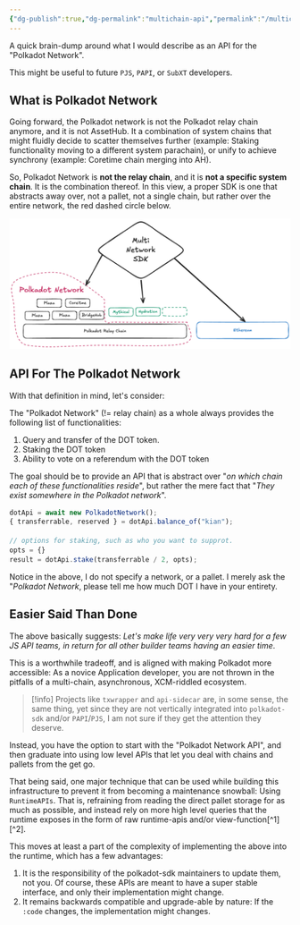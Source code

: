 ```yaml
---
{"dg-publish":true,"dg-permalink":"multichain-api","permalink":"/multichain-api/","created":"2024-09-04T10:46:04.790+01:00","updated":"2024-09-04T11:37:07.251+01:00"}
---
```


A quick brain-dump around what I would describe as an API for the "Polkadot Network". 

This might be useful to future `PJS`, `PAPI`, or `SubXT` developers.
## What is Polkadot Network

Going forward, the Polkadot network is not the Polkadot relay chain anymore, and it is not AssetHub. It a combination of system chains that might fluidly decide to scatter themselves further (example: Staking functionality moving to a different system parachain), or unify to achieve synchrony (example: Coretime chain merging into AH).

So, Polkadot Network is **not the relay chain**, and it is **not a specific system chain**. It is the combination thereof. In this view, a proper SDK is one that abstracts away over, not a pallet, not a single chain, but rather over the entire network, the red dashed circle below. 

![Pasted image 20240904110357.png](/img/user/resources/Pasted%20image%2020240904110357.png)
## API For The Polkadot Network

With that definition in mind, let's consider: 

The "Polkadot Network" (!= relay chain) as a whole always provides the following list of functionalities: 

1. Query and transfer of the DOT token. 
2. Staking the DOT token 
3. Ability to vote on a referendum with the DOT token

The goal should be to provide an API that is abstract over "*on which chain each of these functionalities reside*", but rather the mere fact that "*They exist somewhere in the Polkadot network*".

```javascript 
dotApi = await new PolkadotNetwork(); 
{ transferrable, reserved } = dotApi.balance_of("kian");

// options for staking, such as who you want to supprot. 
opts = {}
result = dotApi.stake(transferrable / 2, opts);
```

Notice in the above, I do not specify a network, or a pallet. I merely ask the "*Polkadot Network*, please tell me how much DOT I have in your entirety. 
## Easier Said Than Done

The above basically suggests: *Let's make life very very very hard for a few JS API teams, in return for all other builder teams having an easier time*. 

This is a worthwhile tradeoff, and is aligned with making Polkadot more accessible: As a novice Application developer, you are not thrown in the pitfalls of a multi-chain, asynchronous, XCM-riddled ecosystem. 

> [!info] Projects like `txwrapper` and `api-sidecar` are, in some sense, the same thing, yet since they are not vertically integrated into `polkadot-sdk` and/or `PAPI`/`PJS`, I am not sure if they get the attention they deserve. 

Instead, you have the option to start with the "Polkadot Network API", and then graduate into using low level APIs that let you deal with chains and pallets from the get go. 

That being said, one major technique that can be used while building this infrastructure to prevent it from becoming a maintenance snowball: Using `RuntimeAPIs`. That is, refraining from reading the direct pallet storage for as much as possible, and instead rely on more high level queries that the runtime exposes in the form of raw runtime-apis and/or view-function[^1][^2]. 

This moves at least a part of the complexity of implementing the above into the runtime, which has a few advantages: 

1. It is the responsibility of the polkadot-sdk maintainers to update them, not you. Of course, these APIs are meant to have a super stable interface, and only their implementation might change. 
2. It remains backwards compatible and upgrade-able by nature: If the `:code` changes, the implementation might changes. 
